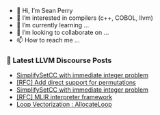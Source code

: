 - 👋 Hi, I’m Sean Perry
- 👀 I’m interested in compilers (c++, COBOL, llvm)
- 🌱 I’m currently learning ...
- 💞️ I’m looking to collaborate on ...
- 📫 How to reach me ...

<!---
s66perry/s66perry is a ✨ special ✨ repository because its `README.md` (this file) appears on your GitHub profile.
You can click the Preview link to take a look at your changes.
--->
### 📕 Latest LLVM Discourse Posts

<!-- DISCOURSE-LLVM:START -->
- [SimplifySetCC with immediate integer problem](https://discourse.llvm.org/t/simplifysetcc-with-immediate-integer-problem/63957#post_2)
- [[RFC] Add direct support for permutations](https://discourse.llvm.org/t/rfc-add-direct-support-for-permutations/63946#post_2)
- [SimplifySetCC with immediate integer problem](https://discourse.llvm.org/t/simplifysetcc-with-immediate-integer-problem/63957#post_1)
- [[RFC] MLIR interpreter framework](https://discourse.llvm.org/t/rfc-mlir-interpreter-framework/63567?page=4#post_70)
- [Loop Vectorization : AllocateLoop](https://discourse.llvm.org/t/loop-vectorization-allocateloop/63924#post_3)
<!-- DISCOURSE-LLVM:END -->
